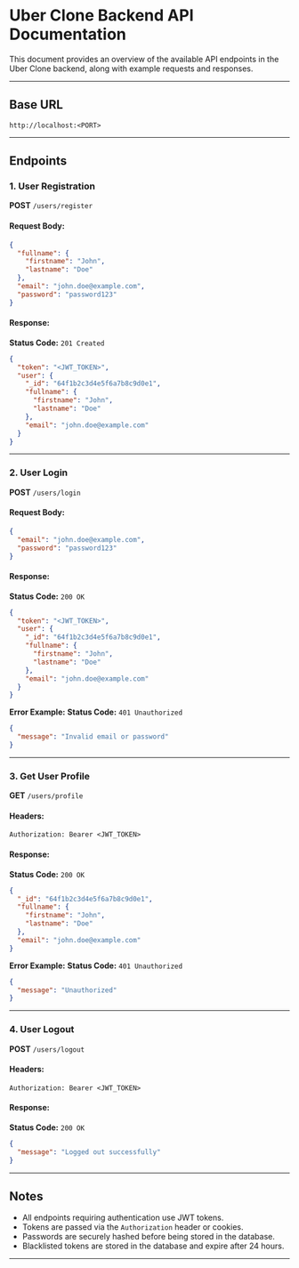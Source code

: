 # Uber Clone Backend API Documentation

This document provides an overview of the available API endpoints in the Uber Clone backend, along with example requests and responses.

---

## Base URL
```
http://localhost:<PORT>
```

---

## Endpoints

### 1. **User Registration**
**POST** `/users/register`

#### Request Body:
```json
{
  "fullname": {
    "firstname": "John",
    "lastname": "Doe"
  },
  "email": "john.doe@example.com",
  "password": "password123"
}
```

#### Response:
**Status Code:** `201 Created`
```json
{
  "token": "<JWT_TOKEN>",
  "user": {
    "_id": "64f1b2c3d4e5f6a7b8c9d0e1",
    "fullname": {
      "firstname": "John",
      "lastname": "Doe"
    },
    "email": "john.doe@example.com"
  }
}
```

---

### 2. **User Login**
**POST** `/users/login`

#### Request Body:
```json
{
  "email": "john.doe@example.com",
  "password": "password123"
}
```

#### Response:
**Status Code:** `200 OK`
```json
{
  "token": "<JWT_TOKEN>",
  "user": {
    "_id": "64f1b2c3d4e5f6a7b8c9d0e1",
    "fullname": {
      "firstname": "John",
      "lastname": "Doe"
    },
    "email": "john.doe@example.com"
  }
}
```

**Error Example:**
**Status Code:** `401 Unauthorized`
```json
{
  "message": "Invalid email or password"
}
```

---

### 3. **Get User Profile**
**GET** `/users/profile`

#### Headers:
```
Authorization: Bearer <JWT_TOKEN>
```

#### Response:
**Status Code:** `200 OK`
```json
{
  "_id": "64f1b2c3d4e5f6a7b8c9d0e1",
  "fullname": {
    "firstname": "John",
    "lastname": "Doe"
  },
  "email": "john.doe@example.com"
}
```

**Error Example:**
**Status Code:** `401 Unauthorized`
```json
{
  "message": "Unauthorized"
}
```

---

### 4. **User Logout**
**POST** `/users/logout`

#### Headers:
```
Authorization: Bearer <JWT_TOKEN>
```

#### Response:
**Status Code:** `200 OK`
```json
{
  "message": "Logged out successfully"
}
```

---

## Notes
- All endpoints requiring authentication use JWT tokens.
- Tokens are passed via the `Authorization` header or cookies.
- Passwords are securely hashed before being stored in the database.
- Blacklisted tokens are stored in the database and expire after 24 hours.

---
